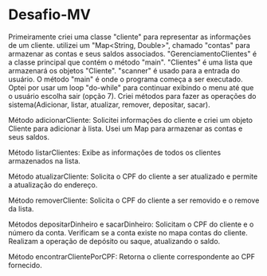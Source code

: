 # Desafio-MV

Primeiramente criei uma classe "cliente" para representar as informações de um cliente.
utilizei um "Map<String, Double>", chamado "contas" para armazenar as contas e seus saldos associados.
"GerenciamentoClientes" é a classe principal que contém o método "main".
"Clientes" é uma lista que armazenará os objetos "Cliente".
"scanner" é usado para a entrada do usuário.
O método "main"  é onde o programa começa a ser executado.
Optei por usar um loop "do-while" para continuar exibindo o menu até que o usuário escolha sair (opção 7).
Criei métodos para fazer as operações do sistema(Adicionar, listar, atualizar, remover, depositar, sacar).

Método adicionarCliente:
Solicitei informações do cliente e criei um objeto Cliente para adicionar à lista.
Usei um Map para armazenar as contas e seus saldos.

Método listarClientes:
Exibe as informações de todos os clientes armazenados na lista.

Método atualizarCliente:
Solicita o CPF do cliente a ser atualizado e permite a atualização do endereço.

Método removerCliente:
Solicita o CPF do cliente a ser removido e o remove da lista.

Métodos depositarDinheiro e sacarDinheiro:
Solicitam o CPF do cliente e o número da conta.
Verificam se a conta existe no mapa contas do cliente.
Realizam a operação de depósito ou saque, atualizando o saldo.

Método encontrarClientePorCPF:
Retorna o cliente correspondente ao CPF fornecido.
